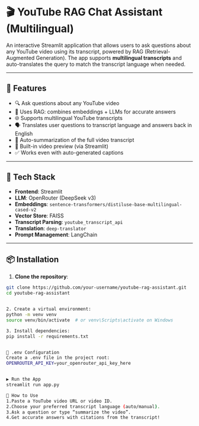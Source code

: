 # 🎬 YouTube RAG Chat Assistant (Multilingual)

An interactive Streamlit application that allows users to ask questions about any YouTube video using its transcript, powered by RAG (Retrieval-Augmented Generation). The app supports **multilingual transcripts** and auto-translates the query to match the transcript language when needed.

---

## 🚀 Features

- 🔍 Ask questions about any YouTube video
- 🧠 Uses RAG: combines embeddings + LLMs for accurate answers
- 🌐 Supports multilingual YouTube transcripts
- 🗣️ Translates user questions to transcript language and answers back in English
- 📝 Auto-summarization of the full video transcript
- 🎥 Built-in video preview (via Streamlit)
- ✅ Works even with auto-generated captions

---

## 🧰 Tech Stack

- **Frontend**: Streamlit
- **LLM**: OpenRouter (DeepSeek v3)
- **Embeddings**: `sentence-transformers/distiluse-base-multilingual-cased-v2`
- **Vector Store**: FAISS
- **Transcript Parsing**: `youtube_transcript_api`
- **Translation**: `deep-translator`
- **Prompt Management**: LangChain

---

## 📦 Installation

1. **Clone the repository**:

```bash
git clone https://github.com/your-username/youtube-rag-assistant.git
cd youtube-rag-assistant


2. Create a virtual environment:
python -m venv venv
source venv/bin/activate  # or venv\Scripts\activate on Windows

3. Install dependencies:
pip install -r requirements.txt


📄 .env Configuration
Create a .env file in the project root:
OPENROUTER_API_KEY=your_openrouter_api_key_here


▶️ Run the App
streamlit run app.py

🧪 How to Use
1.Paste a YouTube video URL or video ID.
2.Choose your preferred transcript language (auto/manual).
3.Ask a question or type “summarize the video”.
4.Get accurate answers with citations from the transcript!

